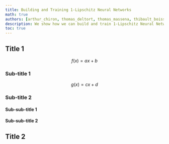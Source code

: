 ```yaml
---
title: Building and Training 1-Lipschitz Neural Networks
math: true
authors: [arthur_chiron, thomas_deltort, thomas_massena, thibault_boissin]
description: We show how we can build and train 1-Lipschitz Neural Networks
toc: true
---
```


## Title 1

$$
    f(x) = ax + b
$$

### Sub-title 1

$$
    g(x) = cx + d
$$

### Sub-title 2

#### Sub-sub-title 1

#### Sub-sub-title 2

## Title 2